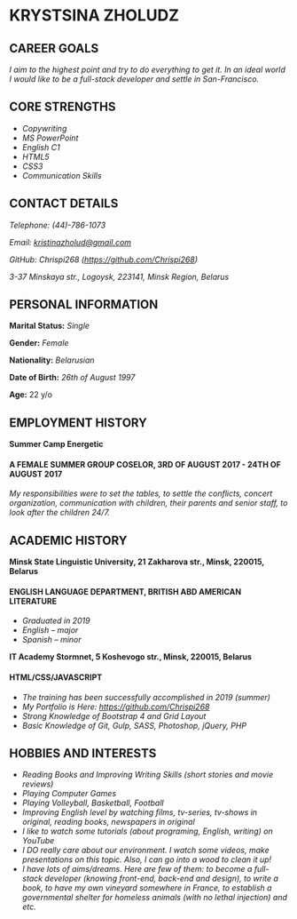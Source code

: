 # KRYSTSINA ZHOLUDZ



## CAREER GOALS
*I aim to the highest point and try to do everything to get it. In an ideal world I would like to be a full-stack developer and settle in San-Francisco.*


## CORE STRENGTHS
* *Copywriting*
* *MS PowerPoint*
* *English C1*
* *HTML5*
* *CSS3*
* *Communication Skills*


## CONTACT DETAILS
*Telephone: (44)-786-1073*

*Email: kristinazholud@gmail.com*

*GitHub: Chrispi268 (https://github.com/Chrispi268)*

*3-37 Minskaya str., Logoysk, 223141, Minsk Region, Belarus*


## PERSONAL INFORMATION
**Marital Status:** *Single*

**Gender:** *Female*

**Nationality:** *Belarusian*

**Date of Birth:** *26th of August 1997*

**Age:** 22 y/o


## EMPLOYMENT HISTORY
**Summer Camp Energetic**
#### A FEMALE SUMMER GROUP COSELOR, 3RD OF AUGUST 2017 - 24TH OF AUGUST 2017
*My responsibilities were to set the tables, to settle the conflicts, concert organization, communication with children, their parents and senior staff, to look after the children 24/7.*


## ACADEMIC HISTORY
**Minsk State Linguistic University, 21 Zakharova str., Minsk, 220015, Belarus**
#### ENGLISH LANGUAGE DEPARTMENT, BRITISH ABD AMERICAN LITERATURE
* *Graduated in 2019*
* *English – major*
* *Spanish – minor*

**IT Academy Stormnet, 5 Koshevogo str., Minsk, 220015, Belarus**
#### HTML/CSS/JAVASCRIPT
* *The training has been successfully accomplished in 2019 (summer)*
* *My Portfolio is Here: https://github.com/Chrispi268*
* *Strong Knowledge of Bootstrap 4 and Grid Layout*
* *Basic Knowledge of Git, Gulp, SASS, Photoshop, jQuery, PHP*


## HOBBIES AND INTERESTS
* *Reading Books and Improving Writing Skills (short stories and movie reviews)*
* *Playing Computer Games*
* *Playing Volleyball, Basketball, Football*
* *Improving English level by watching films, tv-series, tv-shows in original, reading books, newspapers in original*
* *I like to watch some tutorials (about programing, English, writing) on YouTube*
* *I DO really care about our environment. I watch some videos, make presentations on this topic. Also, I can go into a wood to clean it up!*
* *I have lots of aims/dreams. Here are few of them: to become a full-stack developer (knowing front-end, back-end and design), to write a book, to have my own vineyard somewhere in France, to establish a governmental shelter for homeless animals (with no lethal injection) and etc.*
